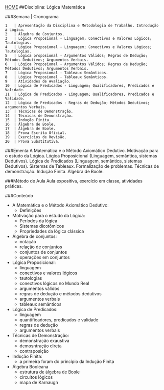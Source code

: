 [HOME](https://github.com/Webschool-io/Ensino-Superior-de-Informatica-GRATUITO) 
##Disciplina: Lógica Matemática

###Semana | Cronograma
```
1	| Apresentação da Disciplina e Metodologia de Trabalho. Introdução à Lógica.
2	| Álgebra de Conjuntos.
3	| Lógica Proposional - Linguagem; Conectivos e Valores Lógicos; Tautologias.
4	| Lógica Proposional - Linguagem; Conectivos e Valores Lógicos; Tautologias.
5	| Lógica proposional - Argumentos Válidos; Regras de Dedução; Métodos Dedutivos; Argumentos Verbais.
6	| Lógica Proposional - Argumentos Válidos; Regras de Dedução; Métodos Dedutivos; Argumentos Verbais.
7	| Lógica Proposional - Tableaux Semânticos.
8	| Lógica Proposional - Tableaux Semânticos.
9	| Atividades de Avaliação.
10	| Lógica de Predicados - Linguagem; Qualificadores, Predicados e Validade.
11	| Lógica de Predicados - Linguagem; Qualificadores, Predicados e Validade.
12	| Lógica de Predicados - Regras de Dedução; Métodos Dedutivos; argumentos Verbais.
13	| Técnicas de Demonstração.
14	| Técnicas de Demonstração.
15	| Indução Finita.
16	| Álgebra de Boole.
17	| Álgebra de Boole.
18	| Prova Escrita Oficial.
19	| Exercícios de Revisão.
20	| Prova Substitutiva.

```
###Ementa
A Matemática e o Método Axiomático Dedutivo. Motivação para o estudo da Lógica. Lógica Proposicional (Linguagem, semântica, sistemas Dedutivos). Lógica de Predicados (Linguagem, semântica, sistemas Dedutivos). Sistemas de Tableaux. Formalização de problemas. Técnicas de demonstração. Indução Finita. Álgebra de Boole.

###Método de Aula
Aula expositiva, exercício em classe, atividades práticas.

###Conteúdo
- A Matemática e o Método Axiomático Dedutivo:
  - Definições
- Motivação para o estudo da Lógica:
  - Períodos da lógica
  - Sistemas dicotômicos
  - Propriedades da lógica clássica
- Álgebra de conjuntos:
  - notação
  - relação de conjuntos
  - conjuntos de conjuntos
  - operações em conjuntos
- Lógica Proposicional:
  - linguagem
  - conectivos e valores lógicos
  - tautologias
  - conectivos lógicos no Mundo Real
  - argumentos válidos
  - regras de dedução e métodos dedutivos
  - argumentos verbais
  - tableaux semânticos
- Lógica de Predicados:
  - linguagem
  - quantificadores, predicados e validade
  - regras de dedução
  - argumentos verbais
- Técnicas de Demonstração:
  - demonstração exaustiva
  - demosntração direta
  - contraposição
- Indução Finita:
  - a primeira foram do princípio da Indução Finita
- Álgebra Booleana
  - estrutura de álgebra de Boole
  - circuitos lógicos
  - mapa de Karnaugh